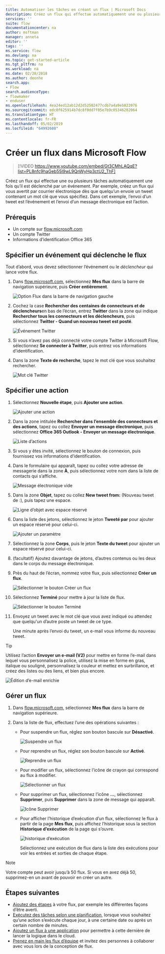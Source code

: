 ```yaml
---
title: Automatiser les tâches en créant un flux | Microsoft Docs
description: Créez un flux qui effectue automatiquement une ou plusieurs actions (par exemple, envoyer un e-mail) quand des événements comme l’ajout d’une ligne à une liste SharePoint se produisent.
services: ''
suite: flow
documentationcenter: na
author: msftman
manager: anneta
editor: ''
tags: ''
ms.service: flow
ms.devlang: na
ms.topic: get-started-article
ms.tgt_pltfrm: na
ms.workload: na
ms.date: 02/28/2018
ms.author: deonhe
search.app:
- Flow
search.audienceType:
- flowmaker
- enduser
ms.openlocfilehash: 4ea24ed12ab12d2d52502477cdb7a4a9eb822076
ms.sourcegitcommit: edc0f625914b7dc8f0dd7f05e7b9c05346282064
ms.translationtype: HT
ms.contentlocale: fr-FR
ms.lasthandoff: 05/02/2019
ms.locfileid: "64992608"
---
```

# <a name="create-a-flow-in-microsoft-flow"></a>Créer un flux dans Microsoft Flow

> [!VIDEO https://www.youtube.com/embed/Gt3CMhLAQqE?list=PL8nfc9haGeb55I9wL9QnWyHp3ctU2_ThF]

Créez un flux qui effectue une ou plusieurs tâches automatiquement une fois qu’il est déclenché par un événement. Par exemple, créez un flux qui vous avertit par courrier électronique dès que quelqu’un envoie un tweet contenant un mot clé que vous spécifiez. Dans cet exemple, l’envoi d’un tweet est l’événement et l’envoi d’un message électronique est l’action.

## <a name="prerequisites"></a>Prérequis

* Un compte sur [flow.microsoft.com](https://flow.microsoft.com)
* Un compte Twitter
* Informations d’identification Office 365

## <a name="specify-an-event-to-start-the-flow"></a>Spécifier un événement qui déclenche le flux

Tout d’abord, vous devez sélectionner l’événement ou le *déclencheur* qui lance votre flux.

1. Dans [flow.microsoft.com](https://flow.microsoft.com), sélectionnez **Mes flux** dans la barre de navigation supérieure, puis **Créer entièrement**.

    ![Option Flux dans la barre de navigation gauche](./media/get-started-logic-flow/create-logic-flow.png)
1. Cochez la case **Rechercher des centaines de connecteurs et de déclencheurs**en bas de l’écran, entrez **Twitter** dans la zone qui indique **Rechercher tous les connecteurs et les déclencheurs**, puis sélectionnez **Twitter - Quand un nouveau tweet est posté**.

    ![Événement Twitter](./media/get-started-logic-flow/twitter-search.png)

1. Si vous n’avez pas déjà connecté votre compte Twitter à Microsoft Flow, sélectionnez **Se connecter à Twitter**, puis entrez vos informations d’identification.

1. Dans la zone **Texte de recherche**, tapez le mot clé que vous souhaitez rechercher.

    ![Mot clé Twitter](./media/get-started-logic-flow/twitter-keyword.png)

## <a name="specify-an-action"></a>Spécifier une action

1. Sélectionnez **Nouvelle étape**, puis **Ajouter une action**.

    ![Ajouter une action](./media/get-started-logic-flow/add-action-icon.png)

1. Dans la zone intitulée **Rechercher dans l’ensemble des connecteurs et des actions**, tapez ou collez **Envoyer un message électronique**, puis sélectionnez **Office 365 Outlook - Envoyer un message électronique**.

    ![Liste d’actions](./media/get-started-logic-flow/send-email.png)

1. Si vous y êtes invité, sélectionnez le bouton de connexion, puis fournissez vos informations d’identification.

1. Dans le formulaire qui apparaît, tapez ou collez votre adresse de messagerie dans la zone **À**, puis sélectionnez votre nom dans la liste de contacts qui s’affiche.

    ![Message électronique vide](./media/get-started-logic-flow/blank-email.png)
1. Dans la zone **Objet**, tapez ou collez **New tweet from:** (Nouveau tweet de :), puis tapez une espace.

    ![Ligne d’objet avec espace réservé](./media/get-started-logic-flow/message-token.png)
1. Dans la liste des jetons, sélectionnez le jeton **Tweeté par** pour ajouter un espace réservé pour celui-ci.

    ![Ajouter un paramètre](./media/get-started-logic-flow/add-parameter.png)
1. Sélectionnez la zone **Corps**, puis le jeton **Texte du tweet** pour ajouter un espace réservé pour celui-ci.
1. (facultatif) Ajoutez davantage de jetons, d’autres contenus ou les deux dans le corps du message électronique.
1. Près du haut de l’écran, nommez votre flux, puis sélectionnez **Créer un flux**.

    ![Sélectionner le bouton Créer un flux](./media/get-started-logic-flow/create-button.png)
1. Sélectionnez **Terminé** pour mettre à jour la liste de flux.

     ![Sélectionner le bouton Terminé](./media/get-started-logic-flow/done-button.png)
1. Envoyez un tweet avec le mot clé que vous avez indiqué ou attendez que quelqu'un d’autre poste un tweet de ce type.

     Une minute après l’envoi du tweet, un e-mail vous informe du nouveau tweet.

> [!TIP]
> Utilisez l’action **Envoyer un e-mail (V2)** pour mettre en forme l’e-mail dans lequel vous personnalisez la police, utilisez la mise en forme en gras, italique ou souligné, personnalisez la couleur et mettez en surbrillance, et créez des listes ou des liens, et bien plus encore.

![Édition d’e-mail enrichie](media/get-started-logic-flow/email-rich-text.png)

## <a name="manage-a-flow"></a>Gérer un flux

1. Dans [flow.microsoft.com](https://flow.microsoft.com), sélectionnez **Mes flux** dans la barre de navigation supérieure.
1. Dans la liste de flux, effectuez l’une des opérations suivantes :

   * Pour suspendre un flux, réglez son bouton bascule sur **Désactivé**.

       ![Suspendre un flux](./media/get-started-logic-flow/pause-flow.png)
   * Pour reprendre un flux, réglez son bouton bascule sur **Activé**.

       ![Reprendre un flux](./media/get-started-logic-flow/resume-flow.png)
   * Pour modifier un flux, sélectionnez l’icône de crayon qui correspond au flux à modifier.

       ![Sélectionner un flux](./media/get-started-logic-flow/select-flow.png)
   * Pour supprimer un flux, sélectionnez l’icône **...**, sélectionnez **Supprimer**, puis **Supprimer** dans la zone de message qui apparaît.

       ![Icône Supprimer](./media/get-started-logic-flow/delete-icon.png)
   * Pour afficher l’historique d’exécution d’un flux, sélectionnez le flux à partir de la page **Mes flux**, puis affichez l’historique sous la section **Historique d’exécution** de la page qui s’ouvre.

       ![historique d’exécution](./media/get-started-logic-flow/run-history.png)

     Sélectionnez une exécution de flux dans la liste des exécutions pour voir les entrées et sorties de chaque étape.

> [!NOTE]
> Votre compte peut avoir jusqu’à 50 flux. Si vous en avez déjà 50, supprimez-en un avant de pouvoir en créer un autre.
>
>

## <a name="next-steps"></a>Étapes suivantes

* [Ajoutez des étapes](multi-step-logic-flow.md) à votre flux, par exemple les différentes façons d’être averti.
* [Exécutez des tâches selon une planification](run-scheduled-tasks.md), lorsque vous souhaitez qu’une action s’exécute chaque jour, à une certaine date ou après un certain nombre de minutes.
* [Ajoutez un flux à une application](https://powerapps.microsoft.com/tutorials/using-logic-flows/) pour permettre à cette dernière de lancer la logique dans le cloud.
* [Prenez en main les flux d’équipe](create-team-flows.md) et invitez des personnes à collaborer avec vous lors de la conception de flux.
